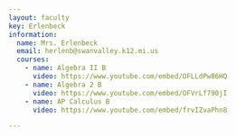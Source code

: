 ```yaml
---
layout: faculty
key: Erlenbeck
information:
  name: Mrs. Erlenbeck
  email: herlenb@swanvalley.k12.mi.us
  courses:
    - name: Algebra II B
      video: https://www.youtube.com/embed/OFLLdPw86HQ
    - name: Algebra 2 B
      video: https://www.youtube.com/embed/OFVrLf790jI
    - name: AP Calculus B
      video: https://www.youtube.com/embed/frvIZvaPhn8

---
```

